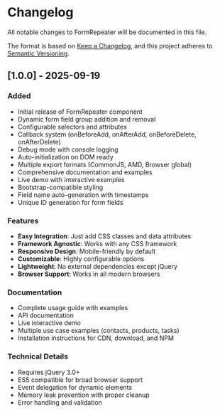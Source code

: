 # Changelog

All notable changes to FormRepeater will be documented in this file.

The format is based on [Keep a Changelog](https://keepachangelog.com/en/1.0.0/),
and this project adheres to [Semantic Versioning](https://semver.org/spec/v2.0.0.html).

## [1.0.0] - 2025-09-19

### Added
- Initial release of FormRepeater component
- Dynamic form field group addition and removal
- Configurable selectors and attributes
- Callback system (onBeforeAdd, onAfterAdd, onBeforeDelete, onAfterDelete)
- Debug mode with console logging
- Auto-initialization on DOM ready
- Multiple export formats (CommonJS, AMD, Browser global)
- Comprehensive documentation and examples
- Live demo with interactive examples
- Bootstrap-compatible styling
- Field name auto-generation with timestamps
- Unique ID generation for form fields

### Features
- **Easy Integration**: Just add CSS classes and data attributes
- **Framework Agnostic**: Works with any CSS framework
- **Responsive Design**: Mobile-friendly by default
- **Customizable**: Highly configurable options
- **Lightweight**: No external dependencies except jQuery
- **Browser Support**: Works in all modern browsers

### Documentation
- Complete usage guide with examples
- API documentation
- Live interactive demo
- Multiple use case examples (contacts, products, tasks)
- Installation instructions for CDN, download, and NPM

### Technical Details
- Requires jQuery 3.0+
- ES5 compatible for broad browser support
- Event delegation for dynamic elements
- Memory leak prevention with proper cleanup
- Error handling and validation
